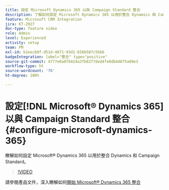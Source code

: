 ```yaml
---
title: 設定 Microsoft Dynamics 365 以與 Campaign Standard 整合
description: 了解如何設定 Microsoft Dynamics 365 以用於整合 Dynamics 與 Campaign Standard。
feature: Microsoft CRM Integration
jira: KT-2927
doc-type: feature video
role: Admin
level: Experienced
activity: setup
team: PM
exl-id: b1eecb0f-d51d-4671-93d1-656b507c5bb6
badgeIntegration: label="整合" type="positive"
source-git-commit: 4777e0a8f6424a3fb82f7ded4fe0db44875a89e3
workflow-type: ht
source-wordcount: '76'
ht-degree: 100%

---
```


# 設定[!DNL Microsoft® Dynamics 365]以與 Campaign Standard 整合 {#configure-microsoft-dynamics-365}

瞭解如何設定 Microsoft® Dynamics 365 以用於整合 Dynamics 和 Campaign Standard。

>[!VIDEO](https://video.tv.adobe.com/v/27637?quality=12&learn=on)

請參閱產品文件，深入瞭解如何[開始 Microsoft® Dynamics 365 整合](https://experienceleague.adobe.com/docs/campaign-standard/using/integrating-with-adobe-cloud/campaign-and-microsoft-dynamics-365/d365-acs-get-started.html?lang=zh-Hant)
